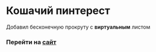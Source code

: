 # Кошачий пинтерест

Добавил бесконечную прокруту с **виртуальным** листом

### Перейти на [сайт](che4ve.github.io/cat-pinterest/)
